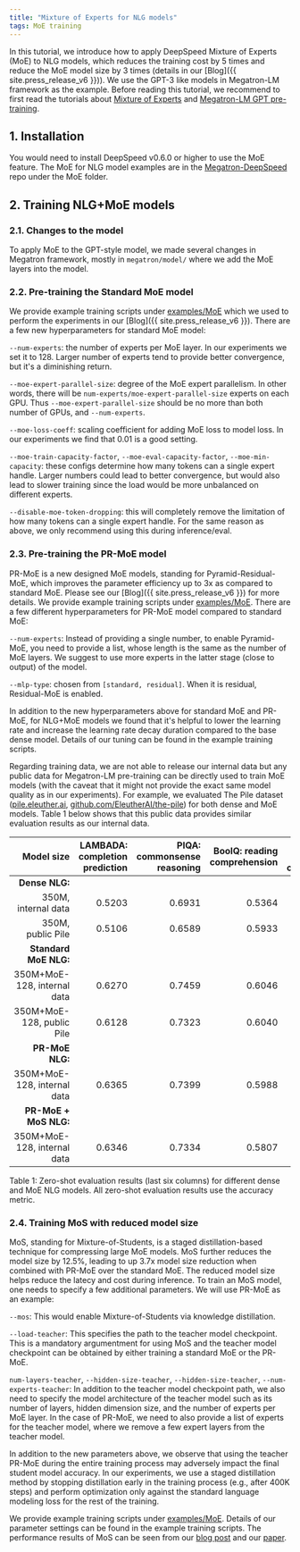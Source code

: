 ```yaml
---
title: "Mixture of Experts for NLG models"
tags: MoE training
---
```


In this tutorial, we introduce how to apply DeepSpeed Mixture of Experts (MoE) to NLG models, which reduces the training cost by 5 times and reduce the MoE model size by 3 times (details in our [Blog]({{ site.press_release_v6 }})). We use the GPT-3 like models in Megatron-LM framework as the example. Before reading this tutorial, we recommend to first read the tutorials about [Mixture of Experts](/tutorials/mixture-of-experts/) and [Megatron-LM GPT pre-training](/tutorials/megatron/).

## 1. Installation

You would need to install DeepSpeed v0.6.0 or higher to use the MoE feature. The MoE for NLG model examples are in the [Megatron-DeepSpeed](https://github.com/microsoft/Megatron-DeepSpeed) repo under the MoE folder. 

## 2. Training NLG+MoE models

### 2.1. Changes to the model
To apply MoE to the GPT-style model, we made several changes in Megatron framework, mostly in `megatron/model/` where we add the MoE layers into the model.

### 2.2. Pre-training the Standard MoE model
We provide example training scripts under [examples/MoE](https://github.com/microsoft/Megatron-DeepSpeed/tree/main/examples/MoE) which we used to perform the experiments in our [Blog]({{ site.press_release_v6 }}). There are a few new hyperparameters for standard MoE model:

`--num-experts`: the number of experts per MoE layer. In our experiments we set it to 128. Larger number of experts tend to provide better convergence, but it's a diminishing return.

`--moe-expert-parallel-size`: degree of the MoE expert parallelism. In other words, there will be `num-experts/moe-expert-parallel-size` experts on each GPU. Thus `--moe-expert-parallel-size` should be no more than both number of GPUs, and `--num-experts`.

`--moe-loss-coeff`: scaling coefficient for adding MoE loss to model loss. In our experiments we find that 0.01 is a good setting.

`--moe-train-capacity-factor`, `--moe-eval-capacity-factor`, `--moe-min-capacity`: these configs determine how many tokens can a single expert handle. Larger numbers could lead to better convergence, but would also lead to slower training since the load would be more unbalanced on different experts.

`--disable-moe-token-dropping`: this will completely remove the limitation of how many tokens can a single expert handle. For the same reason as above, we only recommend using this during inference/eval.



### 2.3. Pre-training the PR-MoE model
PR-MoE is a new designed MoE models, standing for Pyramid-Residual-MoE, which improves the parameter efficiency up to 3x as compared to standard MoE. Please see our [Blog]({{ site.press_release_v6 }}) for more details. We provide example training scripts under [examples/MoE](https://github.com/microsoft/Megatron-DeepSpeed/tree/main/examples/MoE). There are a few different hyperparameters for PR-MoE model compared to standard MoE:

`--num-experts`: Instead of providing a single number, to enable Pyramid-MoE, you need to provide a list, whose length is the same as the number of MoE layers. We suggest to use more experts in the latter stage (close to output) of the model.

`--mlp-type`: chosen from `[standard, residual]`. When it is residual, Residual-MoE is enabled.

In addition to the new hyperparameters above for standard MoE and PR-MoE, for NLG+MoE models we found that it's helpful to lower the learning rate and increase the learning rate decay duration compared to the base dense model. Details of our tuning can be found in the example training scripts.

Regarding training data, we are not able to release our internal data but any public data for Megatron-LM pre-training can be directly used to train MoE models (with the caveat that it might not provide the exact same model quality as in our experiments). For example, we evaluated The Pile dataset ([pile.eleuther.ai](https://pile.eleuther.ai/), [github.com/EleutherAI/the-pile](https://github.com/EleutherAI/the-pile)) for both dense and MoE models. Table 1 below shows that this public data provides similar evaluation results as our internal data.

| Model size | LAMBADA: completion prediction | PIQA: commonsense reasoning | BoolQ: reading comprehension | RACE-h: reading comprehension | TriviaQA: question answering | WebQs: question answering |
| ---: | ---: | ---: | ---: | ---: | ---: | ---: |
| **Dense NLG:** | | | | | | |
| 350M, internal data | 0.5203 | 0.6931 | 0.5364 | 0.3177 | 0.0321 | 0.0157 |
| 350M, public Pile | 0.5106 | 0.6589 | 0.5933 | 0.3196 | 0.0257 | 0.0064 |
| **Standard MoE NLG:** | | | | | | |
| 350M+MoE-128, internal data | 0.6270 | 0.7459 | 0.6046 | 0.3560 | 0.1658 | 0.0517 |
| 350M+MoE-128, public Pile | 0.6128 | 0.7323 | 0.6040 | 0.3349 | 0.1111 | 0.0335 |
| **PR-MoE NLG:** | | | | | | |
| 350M+MoE-128, internal data | 0.6365 | 0.7399 | 0.5988 | 0.3569 | 0.1630 | 0.0473 |
| **PR-MoE + MoS NLG:** | | | | | | |
| 350M+MoE-128, internal data | 0.6346 | 0.7334 | 0.5807 | 0.3483 | 0.1369 | 0.0522 |


Table 1: Zero-shot evaluation results (last six columns) for different dense and MoE NLG models. All zero-shot evaluation results use the accuracy metric.

### 2.4. Training MoS with reduced model size
MoS, standing for Mixture-of-Students, is a staged distillation-based technique for compressing large MoE models. MoS further reduces the model size by 12.5%, leading to up 3.7x model size reduction when combined with PR-MoE over the standard MoE. The reduced model size helps reduce the latecy and cost during inference. To train an MoS model, one needs to specify a few additional parameters. We will use PR-MoE as an example:

`--mos`: This would enable Mixture-of-Students via knowledge distillation.

`--load-teacher`: This specifies the path to the teacher model checkpoint. This is a mandatory argumentment for using MoS and the teacher model checkpoint can be obtained by either training a standard MoE or the PR-MoE.

`num-layers-teacher`, `--hidden-size-teacher`, `--hidden-size-teacher`, `--num-experts-teacher`: In addition to the teacher model checkpoint path, we also need to specify the model architecture of the teacher model such as its number of layers, hidden dimension size, and the number of experts per MoE layer. In the case of PR-MoE, we need to also provide a list of experts for the teacher model, where we remove a few expert layers from the teacher model.

In addition to the new parameters above, we observe that using the teacher PR-MoE during the entire training process may adversely impact the final student model accuracy. In our experiments, we use a staged distillation method by stopping distillation early in the training process (e.g., after 400K steps) and perform optimization only against the standard language modeling loss for the rest of the training.

We provide example training scripts under [examples/MoE](https://github.com/microsoft/Megatron-DeepSpeed/tree/main/examples/MoE). Details of our parameter settings can be found in the example training scripts. The performance results of MoS can be seen from our [blog post](https://www.microsoft.com/en-us/research/blog/deepspeed-powers-8x-larger-moe-model-training-with-high-performance/) and our [paper](https://arxiv.org/abs/2201.05596).
